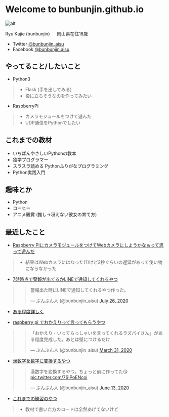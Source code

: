 Welcome to bunbunjin.github.io 
==============================
![alt](https://avatars2.githubusercontent.com/u/52102486?s=400&u=cc096c4a5e0f15a71af47bd7d6e2d3bd0160661b&v=4)

Ryu Kajie (bunbunjin)
　 岡山県在住18歳
 
 - Twitter [@bunbunjin_aisu](https://twitter.com/bunbunjin_aisu)
 - Facebook [@bunbunjin.aisu](https://www.facebook.com/bunbunjin.aisu)
 
やってること/したいこと
----------
 - Python3
>- Flask (手を出してみる)
>- 役に立ちそうなのを作ってみたい　
 - RaspberryPi
>- カメラモジュールをつけて遊んだ
>- UDP通信をPythonでしたい

これまでの教材
--------
- いちばんやさしいPythonの教本
- 独学プログラマー
- スラスラ読める Pythonふりがなプログラミング
- Python実践入門
 
趣味とか
-------
 - Python
 - コーヒー
 - アニメ観賞 (推し→冴えない彼女の育て方)
 
最近したこと
------------
 - [Raspberry PiにカメラモジュールをつけてWebカメラにしようかなぁって思って遊んだ](https://bunbunjin.github.io/pi_camera.md)
>- 結果はWebカメラにはなった(?)けど2秒ぐらいの遅延があって使い物にならなかった

 - [7時時点で警報が出てるかLINEで通知してくれるやつ](https://github.com/bunbunjin/line_closed_school)
><blockquote class="twitter-tweet"><p lang="ja" dir="ltr">警報出た時にLINEで通知してくれるやつ作った。</p>&mdash; ぶんぶん人 (@bunbunjin_aisu) <a href="https://twitter.com/bunbunjin_aisu/status/1287353243320737797?ref_src=twsrc%5Etfw">July 26, 2020</a></blockquote> <script async src="https://platform.twitter.com/widgets.js" charset="utf-8"></script>
- [ある程度詳しく](https://bunbunjin.github.io/line_alarm.md)

 - [raspberry pi でおかえりって言ってもらうやつ](https://github.com/bunbunjin/pi)
><blockquote class="twitter-tweet"><p lang="ja" dir="ltr">「おかえり・いってらっしゃいを言ってくれるラズパイさん」がある程度完成した。あとは壁につけるだけ</p>&mdash; ぶんぶん人 (@bunbunjin_aisu) <a href="https://twitter.com/bunbunjin_aisu/status/1244943465642733569?ref_src=twsrc%5Etfw">March 31, 2020</a></blockquote> <script async src="https://platform.twitter.com/widgets.js" charset="utf-8"></script>

 - [漢数字を数字に変換するやつ](https://github.com/bunbunjin/kanji)
><blockquote class="twitter-tweet"><p lang="ja" dir="ltr">漢数字を変換するやつ。ちょっと前に作ってた😘 <a href="https://t.co/7SIPoENcoi">pic.twitter.com/7SIPoENcoi</a></p>&mdash; ぶんぶん人 (@bunbunjin_aisu) <a href="https://twitter.com/bunbunjin_aisu/status/1271811347261480964?ref_src=twsrc%5Etfw">June 13, 2020</a></blockquote> <script async src="https://platform.twitter.com/widgets.js" charset="utf-8"></script>

 - [これまでの練習のやつ](https://github.com/bunbunjin/practice)
>- 教材で書いた方のコードは全然あげてないけど